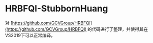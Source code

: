 # HRBFQI-StubbornHuang

对 [https://github.com/GCVGroup/HRBFQI](https://github.com/GCVGroup/HRBFQI) 的代码进行了整理，并使得其在VS2019下可以正常编译。

